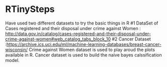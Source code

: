 RTinySteps
==========
Have used two different datasets to try the basic things in R
#1 DataSet of Cases registered and their disposal under crime against Women : http://data.gov.in/catalog/cases-registered-and-their-disposal-under-crime-against-women#web_catalog_tabs_block_10
#2 Cancer Dataset :https://archive.ics.uci.edu/ml/machine-learning-databases/breast-cancer-wisconsin/
Crime against Women dataset is used to play aroud the plots available in R.
Cancer dataset is used to build the naive bayes calssification model. 
